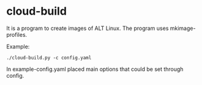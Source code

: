 # cloud-build
It is a program to create images of ALT Linux. The program uses
mkimage-profiles.

Example:
```
./cloud-build.py -c config.yaml
```

In example-config.yaml placed main options that could be set through config.
